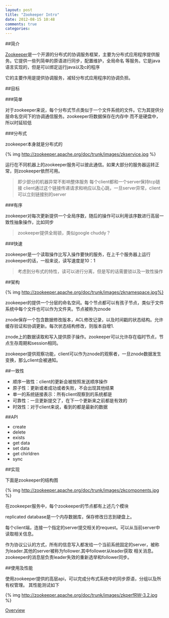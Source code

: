 ```yaml
---
layout: post
title: "Zookeeper Intro"
date: 2012-08-15 10:48
comments: true
categories: 
---
```


##简介

[Zookeeper][z1]是一个开源的分布式的协调服务框架，主要为分布式应用程序提供服务。它提供一些列简单的原语进行同步，配置维护，全局命名
等服务。它是java语言实现的，但是可以绑定运行java以及c的程序

它的主要作用是提供协调服务，减轻分布式应用程序的协调负担。

##目标

###简单

对于zookeeper来说，每个分布式节点类似于一个文件系统的文件。它为其提供分层命名空间下的协调通信服务。zookeeper将数据保存在内存中
而不是硬盘中，所以时延较低

###分布式

zookeeper本身就是分布式的

{% img http://zookeeper.apache.org/doc/trunk/images/zkservice.jpg %}

运行在不同机器上的zookeeper服务可以彼此通信。如果大部分的服务器运转正常，则zookeeper依然可用。
>即少部分的机器异常不影响整体服务
每个client都和一个server保持tcp链接
client通过这个链接传递请求和响应以及心跳，一旦server异常，client可以立刻链接别的server

###有序

zookeeper对每次更新提供一个全局序数，随后的操作可以利用该序数进行高层一致性抽象操作，比如同步
>zookeeper提供全局锁，类似google  chuddy？


###快速

zookeeper是一个读取操作比写入操作要快的服务，在上千个服务器上运行zookeeper的话，一般来说，读写速度是10：1
>考虑到分布式的特性，读可以进行分离，但是写的话需要锁以及一致性操作


##架构

{% img http://zookeeper.apache.org/doc/trunk/images/zknamespace.jpg%}


zookeeper的提供一个分层的命名空间。每个节点都可以有孩子节点，类似于文件系统中每个文件也可以作为文件夹。节点被称为znode

znode保存一个包含数据修改版本，ACL修改记录，以及时间戳的状态结构。允许缓存验证和协调更新。每次状态结构修改，则版本自增1.

znode上的数据读取和写入提供原子操作。zookeeper可以允许存在临时节点，节点生存周期和session相同。

zookeeper提供观察功能，client可以作为znode的观察者，一旦znode数据发生变换，那么client会被通知。

##一致性

- 顺序一致性：client的更新会被按照发送顺序操作
- 原子性：更新或者成功或者失败，不会出现其他结果
- 单一的系统链接表示：所有client观察到的系统都是
- 可靠性：一旦更新提交了，在下一个更新来之前都是有效的
- 时效性：对于client来说，看到的都是最新的数据

##API

- create
- delete
- exists
- get data
- set data
- get chirldren
- sync

##实现

下面是zookeeper的结构图

{% img http://zookeeper.apache.org/doc/trunk/images/zkcomponents.jpg %}

在zookeeper服务中，每个zookeeper的节点都有上述几个模块

replicated database是一个内存数据库，保存修改日志到硬盘上。

每个client端，连接一个指定的server提交相关的request。可以从当前server中读取相关信息。

作为协议公认的方式，所有的信息写入都发给一个当前系统固定的server，被称为leader.其他的server被称为follower.其中follower从leader获取
相关消息。zookeeper的消息层负责leader失效的重新选举和follower同步。


##使用及性能

使用zookeeper提供的高层api，可以完成分布式系统中的同步原语，分组以及所有权管理。
其性能测试如下

{% img http://zookeeper.apache.org/doc/trunk/images/zkperfRW-3.2.jpg %}

[Overview](http://zookeeper.apache.org/doc/trunk/zookeeperOver.html)

[z1]: http://zookeeper.apache.org/
